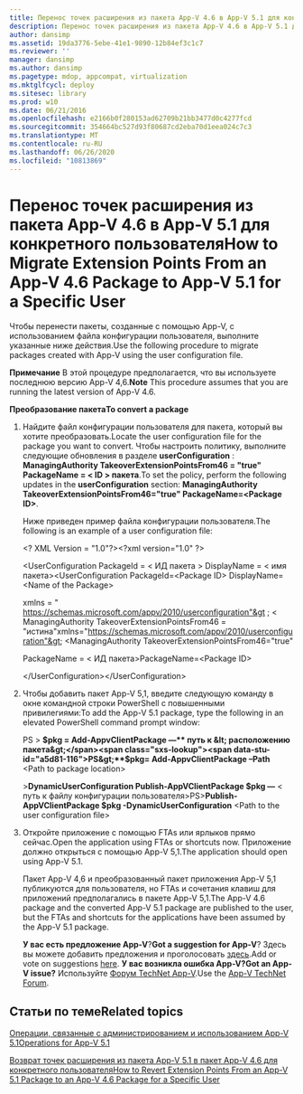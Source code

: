 ```yaml
---
title: Перенос точек расширения из пакета App-V 4.6 в App-V 5.1 для конкретного пользователя
description: Перенос точек расширения из пакета App-V 4.6 в App-V 5.1 для конкретного пользователя
author: dansimp
ms.assetid: 19da3776-5ebe-41e1-9890-12b84ef3c1c7
ms.reviewer: ''
manager: dansimp
ms.author: dansimp
ms.pagetype: mdop, appcompat, virtualization
ms.mktglfcycl: deploy
ms.sitesec: library
ms.prod: w10
ms.date: 06/21/2016
ms.openlocfilehash: e2166b0f280153ad62709b21bb3477d0c4277fcd
ms.sourcegitcommit: 354664bc527d93f80687cd2eba70d1eea024c7c3
ms.translationtype: MT
ms.contentlocale: ru-RU
ms.lasthandoff: 06/26/2020
ms.locfileid: "10813869"
---
```

# <span data-ttu-id="a5d81-103">Перенос точек расширения из пакета App-V 4.6 в App-V 5.1 для конкретного пользователя</span><span class="sxs-lookup"><span data-stu-id="a5d81-103">How to Migrate Extension Points From an App-V 4.6 Package to App-V 5.1 for a Specific User</span></span>


<span data-ttu-id="a5d81-104">Чтобы перенести пакеты, созданные с помощью App-V, с использованием файла конфигурации пользователя, выполните указанные ниже действия.</span><span class="sxs-lookup"><span data-stu-id="a5d81-104">Use the following procedure to migrate packages created with App-V using the user configuration file.</span></span>

<span data-ttu-id="a5d81-105">**Примечание**  В этой процедуре предполагается, что вы используете последнюю версию App-V 4,6.</span><span class="sxs-lookup"><span data-stu-id="a5d81-105">**Note** This procedure assumes that you are running the latest version of App-V 4.6.</span></span>

**<span data-ttu-id="a5d81-106">Преобразование пакета</span><span class="sxs-lookup"><span data-stu-id="a5d81-106">To convert a package</span></span>**

1. <span data-ttu-id="a5d81-107">Найдите файл конфигурации пользователя для пакета, который вы хотите преобразовать.</span><span class="sxs-lookup"><span data-stu-id="a5d81-107">Locate the user configuration file for the package you want to convert.</span></span> <span data-ttu-id="a5d81-108">Чтобы настроить политику, выполните следующие обновления в разделе **userConfiguration** : **ManagingAuthority TakeoverExtensionPointsFrom46 = "true" PackageName = &lt; ID &gt; пакета**.</span><span class="sxs-lookup"><span data-stu-id="a5d81-108">To set the policy, perform the following updates in the **userConfiguration** section: **ManagingAuthority TakeoverExtensionPointsFrom46="true" PackageName=&lt;Package ID&gt;**.</span></span>

   <span data-ttu-id="a5d81-109">Ниже приведен пример файла конфигурации пользователя.</span><span class="sxs-lookup"><span data-stu-id="a5d81-109">The following is an example of a user configuration file:</span></span>

   <span data-ttu-id="a5d81-110">&lt;? XML Version = "1.0"?&gt;</span><span class="sxs-lookup"><span data-stu-id="a5d81-110">&lt;?xml version="1.0" ?&gt;</span></span>

   <span data-ttu-id="a5d81-111">&lt;UserConfiguration PackageId = &lt; ИД пакета &gt; DisplayName = &lt; имя пакета&gt;</span><span class="sxs-lookup"><span data-stu-id="a5d81-111">&lt;UserConfiguration PackageId=&lt;Package ID&gt; DisplayName=&lt;Name of the Package&gt;</span></span>

   <span data-ttu-id="a5d81-112">xmlns = " <https://schemas.microsoft.com/appv/2010/userconfiguration"&gt> ; &lt; ManagingAuthority TakeoverExtensionPointsFrom46 = "истина"</span><span class="sxs-lookup"><span data-stu-id="a5d81-112">xmlns="<https://schemas.microsoft.com/appv/2010/userconfiguration"&gt>; &lt;ManagingAuthority TakeoverExtensionPointsFrom46="true"</span></span>

   <span data-ttu-id="a5d81-113">PackageName = &lt; ИД пакета&gt;</span><span class="sxs-lookup"><span data-stu-id="a5d81-113">PackageName=&lt;Package ID&gt;</span></span>

   <span data-ttu-id="a5d81-114">&lt;/UserConfiguration&gt;</span><span class="sxs-lookup"><span data-stu-id="a5d81-114">&lt;/UserConfiguration&gt;</span></span>

2. <span data-ttu-id="a5d81-115">Чтобы добавить пакет App-V 5,1, введите следующую команду в окне командной строки PowerShell с повышенными привилегиями:</span><span class="sxs-lookup"><span data-stu-id="a5d81-115">To add the App-V 5.1 package, type the following in an elevated PowerShell command prompt window:</span></span>

   <span data-ttu-id="a5d81-116">PS &gt; **$pkg = Add-AppvClientPackage —** путь к &lt; расположению пакета&gt;</span><span class="sxs-lookup"><span data-stu-id="a5d81-116">PS&gt;**$pkg= Add-AppvClientPackage –Path** &lt;Path to package location&gt;</span></span>

   <span data-ttu-id="a5d81-117">&gt;**DynamicUserConfiguration Publish-AppVClientPackage $pkg —** &lt; путь к файлу конфигурации пользователя&gt;</span><span class="sxs-lookup"><span data-stu-id="a5d81-117">PS&gt;**Publish-AppVClientPackage $pkg -DynamicUserConfiguration** &lt;Path to the user configuration file&gt;</span></span>

3. <span data-ttu-id="a5d81-118">Откройте приложение с помощью FTAs или ярлыков прямо сейчас.</span><span class="sxs-lookup"><span data-stu-id="a5d81-118">Open the application using FTAs or shortcuts now.</span></span> <span data-ttu-id="a5d81-119">Приложение должно открыться с помощью App-V 5,1.</span><span class="sxs-lookup"><span data-stu-id="a5d81-119">The application should open using App-V 5.1.</span></span>

   <span data-ttu-id="a5d81-120">Пакет App-V 4,6 и преобразованный пакет приложения App-V 5,1 публикуются для пользователя, но FTAs и сочетания клавиш для приложений предполагались в пакете App-V 5,1.</span><span class="sxs-lookup"><span data-stu-id="a5d81-120">The App-V 4.6 package and the converted App-V 5.1 package are published to the user, but the FTAs and shortcuts for the applications have been assumed by the App-V 5.1 package.</span></span>

   <span data-ttu-id="a5d81-121">**У вас есть предложение App-V**?</span><span class="sxs-lookup"><span data-stu-id="a5d81-121">**Got a suggestion for App-V**?</span></span> <span data-ttu-id="a5d81-122">Здесь вы можете добавить предложения и проголосовать [здесь](http://appv.uservoice.com/forums/280448-microsoft-application-virtualization).</span><span class="sxs-lookup"><span data-stu-id="a5d81-122">Add or vote on suggestions [here](http://appv.uservoice.com/forums/280448-microsoft-application-virtualization).</span></span> **<span data-ttu-id="a5d81-123">У вас возникла ошибка App-V?</span><span class="sxs-lookup"><span data-stu-id="a5d81-123">Got an App-V issue?</span></span>** <span data-ttu-id="a5d81-124">Используйте [Форум TechNet App-V](https://social.technet.microsoft.com/Forums/home?forum=mdopappv).</span><span class="sxs-lookup"><span data-stu-id="a5d81-124">Use the [App-V TechNet Forum](https://social.technet.microsoft.com/Forums/home?forum=mdopappv).</span></span>

## <span data-ttu-id="a5d81-125">Статьи по теме</span><span class="sxs-lookup"><span data-stu-id="a5d81-125">Related topics</span></span>


[<span data-ttu-id="a5d81-126">Операции, связанные с администрированием и использованием App-V 5.1</span><span class="sxs-lookup"><span data-stu-id="a5d81-126">Operations for App-V 5.1</span></span>](operations-for-app-v-51.md)

[<span data-ttu-id="a5d81-127">Возврат точек расширения из пакета App-V 5.1 в пакет App-V 4.6 для конкретного пользователя</span><span class="sxs-lookup"><span data-stu-id="a5d81-127">How to Revert Extension Points From an App-V 5.1 Package to an App-V 4.6 Package for a Specific User</span></span>](how-to-revert-extension-points-from-an-app-v-51-package-to-an-app-v-46-package-for-a-specific-user.md)

 

 





